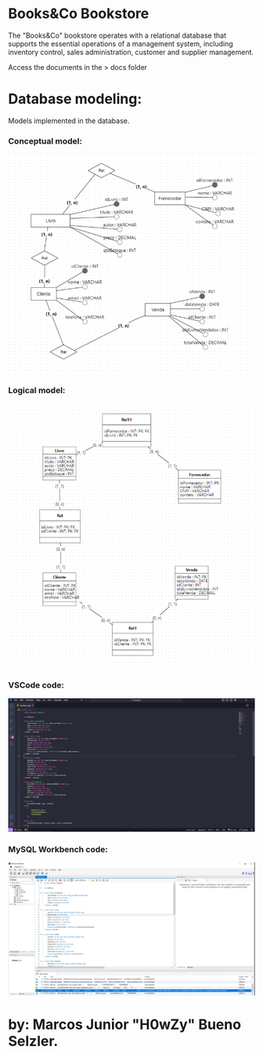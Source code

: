 # Books&Co Bookstore
The "Books&Co" bookstore operates with a relational database that supports the essential operations of a management system, including inventory control, sales administration, customer and supplier management.

Access the documents in the > docs folder

# Database modeling:
Models implemented in the database.

### Conceptual model:
![](img/1.png)

### Logical model:
![](img/2.png)

### VSCode code:
![](img/3.png)

### MySQL Workbench code:
![](img/4.png)

# by: Marcos Junior "H0wZy" Bueno Selzler.
